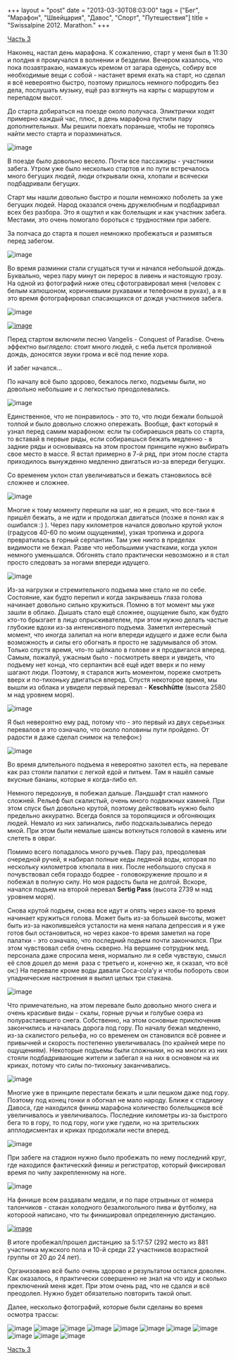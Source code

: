 +++
layout = "post"
date = "2013-03-30T08:03:00"
tags = ["Бег", "Марафон", "Швейцария", "Давос", "Спорт", "Путешествия"]
title = "Swissalpine 2012. Marathon."
+++

[Часть 3](http://theuniversearound.tumblr.com/post/46657622418/swissalpine-2012)

Наконец, настал день марафона. К сожалению, старт у меня был в 11:30 и полдня я промучался в волнении и безделии. Вечером казалось, что пока позавтракаю, намажусь кремом от загара оденусь, собиру все необходимые вещи с собой - настанет время ехать на старт, но сделал я всё невероятно быстро, поэтому пришлось немного побродить без дела, послушать музыку, ещё раз взгянуть на карты с маршрутом и перепадом высот.

До старта добираться на поезде около получаса. Эликтрички ходят примерно каждый час, плюс, в день марафона пустили пару дополнительных. Мы решили поехать пораньше, чтобы не торопяcь найти место старта и поразминаться.

![image](/images/ce1fb33d4f73aec160162d44a0a3804159ca2ae9fe04477f17ca5cb4849093d1.jpg)

В поезде было довольно весело. Почти все пассажиры - участники забега. Утром уже было несколько стартов и по пути встречалось много бегущих людей, люди открывали окна, хлопали и всячески подбадривали бегущих.

Старт мы нашли довольно быстро и пошли немножко поболеть за уже бегущих людей. Народ оказался очень дружелюбным и подбадривал всех без разбора. Это я ощутил и как болельщик и как участник забега. Местами, это очень помогало бороться с трудностями при забеге.

За полчаса до старта я пошел немножко пробежаться и размяться перед забегом.

![image](/images/d1e1fd10b1dd02a38452a30035707a9326738a82ffe27f3228034dcc9a21d73b.jpg)

Во время разминки стали сгущаться тучи и начался небольшой дождь. Буквально, через пару минут он перерос в ливень и настоящую грозу. На одной из фотографий ниже отец сфотогравировал меня (человек с белым капюшоном, коричневыми рукавами и телефоном в руках), а я в это время фотографировал спасающихся от дождя участников забега.

![image](/images/f212c89e27acc3439b62827bf31da5d29a944d258ff4096f9d3f2898f1577c10.jpg)

[![image](/images/8def7d8d3bdc51ba0c59c15572300b2297a147f266f81ec3e8cbfe4b9ebf1f3b.jpg)](http://rocket-man.posterous.com/swissalpine-2012-marathon-96818)

Перед стартом включили песню Vangelis - Conquest of Paradise. Очень эффектно выглядело: стоит много людей, с неба льется проливной дождь, доносятся звуки грома и всё под пение хора.

И забег начался…

По началу всё было здорово, бежалось легко, подъемы были, но довольно небольшие и с легкостью преодолевались.

![image](/images/014c2579c9da9c46494d75b9025f02077df8eaf3e4a035ea042d038d3bacbe1c.jpg)

Единственное, что не понравилось - это то, что люди бежали большой толпой и было довольно сложно опережать. Вообще, факт который я узнал перед самим марафоном: если ты собираешься рвать со старта, то вставай в первые ряды, если собираешься бежать медленно - в задние ряды и основываясь на этом простом принципе нужно выбирать свое место в массе. Я встал примерно в 7-й ряд, при этом после старта приходилось вынужденно медленно двигаться из-за впереди бегущих.

Со временем уклон стал увеличиваться и бежать становилось всё сложнее и сложнее.

![image](/images/415f58bf6fdae4d60c4d65f0f8d20b17510657addd6eff81054c6b9d117e6a14.jpg)

Многие к тому моменту перешли на шаг, но я решил, что все-таки я пришёл бежать, а не идти и продолжал двигаться (позже я понял как я ошибался :) ). Через пару километров начался довольно крутой уклон (градусов 40-60 по моим ощущениям), узкая тропинка и дорога превратилась в горный серпантин. Там уже никто в пределах видимости не бежал. Разве что небольшими участками, когда уклон немного уменьшался. Обгонять стало практически невозможно и я стал просто следовать за ногами впереди идущего.

![image](/images/dd4de93e4710bc53af9316a03d7a328adf441eefab50a4bed3e47762da93eceb.jpg)

Из-за нагрузки и стремительного подъема мне стало не по себе. Состояние, как будто перепил и когда закрываешь глаза голова начинает довольно сильно кружиться. Помню в тот момент мы уже зашли в облако. Дышать стало ещё сложнее, ощущение было, как будто кто-то брызгает в лицо опрыскивателем, при этом нужно делать частые глубокие вдохи из-за интенсивного подъема. Заметил интересный момент, что иногда залипал на ноги впереди идущего и даже если была возможность и силы его обогнать я просто не задумывался об этом. Только спустя время, что-то щёлкало в голове и я продвигался вперед. Самым, пожалуй, ужасным было - посмотреть вверх и увидеть, что подъему нет конца, что серпантин всё ещё идет вверх и по нему шагают люди. Поэтому, я старался жить моментом, пореже смотреть вверх и по-тихоньку двигаться вперед. Спустя некоторое время, мы вышли из облака и увидели первый перевал - **Keschhütte** (высота 2580 м над уровнем моря).

![image](/images/88502183c7567e0db8ff7032f5e8e3b27756e80f7e62bbc8b9ca8a1a7aa8d88e.jpg)

Я был невероятно ему рад, потому что - это первый из двух серьезных перевалов и это означало, что около половины пути пройдено. От радости я даже сделал снимок на телефон:)

![image](/images/b882dffd829edfc6a4656679011ab87cc565371b0f5614659a1398f6820b7bf2.jpg)

Во время длительного подъема я невероятно захотел есть, на перевале как раз стояли палатки с легкой едой и питьем. Там я нашёл самые вкусные бананы, которые я когда-либо ел.

Немного передохнув, я побежал дальше. Ландшафт стал намного сложней. Рельеф был скалистый, очень много подвижных камней. При этом спуск был довольно крутой, поэтому действовать нужно было предельно аккуратно. Всегда боялся за торопящихся и обгоняющих людей. Немало из них запинались, либо подскальзывались передо мной. При этом были немалые шансы воткнуться головой в камень или слететь в овраг. 

Помимо всего попадалось много ручьев. Пару раз, преодолевая очередной ручей, я набирал полные кеды ледяной воды, которая по нескольку километров хлюпала в них. После небольшого спуска я почувствовал себя гораздо бодрее - головокружение прошло и я побежал в полную силу. Но моя радость была не долгой. Вскоре, начался подъем на второй перевал **Sertig Pass** (высота 2739 м над уровнем моря). 

Снова крутой подъем, снова все идут и опять через какое-то время начинает кружиться голова. Может быть из-за большей высоты, может быть из-за накопившейся усталости на меня напала депрессия и я уже готов был остановиться, но через какое-то время заметил на горе палатки - это означало, что последний подъем почти закончился. При этом чувствовал себя очень скверно. На вершине сотрудник мед. персонала даже спросила меня, нормально ли я себя чувствую, смысл её слов дошел до меня  раза с третьего и, конечно же, я сказал, что всё ок:) На перевале кроме воды давали Coca-cola’у и чтобы побороть свои упаднические настроения я выпил целых три стакана.

![image](/images/61584e6b8220d6230cad9d12178a2367b3165f0bad29892b5fdcb5704c483cae.jpg)

Что примечательно, на этом перевале было довольно много снега и очень красивые виды - скалы, горные ручьи и голубые озера из полурастаевшего снега. Собственно, на этом основные приключения закончились и началась дорога под гору. По началу бежал медленно, из-за скалистого рельефа, но со временем он становился всё ровнее и привычней и скорость постепенно увеличивалась (по крайней мере по ощущениям). Некоторые подъемы были сложными, но на многих из них стояли подбадривающие жители и забегал я на них в основном на их криках, потому что силы по-тихоньку заканчивались.

![image](/images/325a6d39eb3d14ca945fda58fbd36f0795cfc3b13bb7dfa56921cb45936a8cf2.jpg)

Многие уже в принципе перестали бежать и шли пешком даже под гору. Поэтому под конец гонки я обогнал не мало народу. Ближе к стадиону Давоса, где находился финиш марафона количество болельщиков всё увеличивалось и увеличивалось. Последние километры из-за быстрого бега то в гору, то под гору, ноги уже гудели, но на зрительских апплодисментах и криках продолжали нести вперед. 

![image](/images/600d36f35e15381b640f826f6773994f4cfc859d3d222924513de12a18e8901c.jpg)

При забеге на стадион нужно было пробежать по нему последний круг, где находился фактический финиш и регистратор, который фиксировал время по чипу закрепленному на ноге.

![image](/images/b62f58acf2490b8364b4ae296772fefc8063ce6026c11a8f8dfc770eabf34971.jpg)

На финише всем раздавали медали, и по паре отрывных от номера талончиков - стакан холодного безалкогольного пива и футболку, на котороой написано, что ты финишировал определенную дистанцию.

[![image](/images/18ae6bdd3d53b678abf875209dfa4402a38da68e5cc3fba32f2915e6e252ae17.jpg)](http://getfile1.posterous.com/getfile/files.posterous.com/temp-2012-08-08/HzFwxaEAzemDvuJyIHofIatbmCujagaBtpcEtIaEBdaBlzaevwxtCuGggche/urkunde_final.pdf)

В итоге пробежал/прошел дистанцию за 5:17:57 (292 место из 881 участника мужского пола и 10-й среди 22 участников возрастной группы от 20 до 24 лет).

Организовано всё было очень здорово и результатом остался доволен. Как оказалось, я практически совершенно не знал на что иду и сколько преключений меня ждет. При этом очень рад, что не сдался и всё преодолел. Нужно будет обязательно повторить такой опыт.

Далее, несколько фотографий, которые были сделаны во время осмотра трассы:

![image](/images/7305e53fe8c29a7f54e57670a04ff984f0f3e8bcb43cc70683fbdd52dc70891a.jpg) ![image](/images/44be02bcb0ffe714223c7aa21b2469848cf9678d42f2ccf6fed92fab773a43ab.jpg) ![image](/images/5bd10562329553e6b385a22d98b22921dbb70cac96e4d29059bd8902ea0e8fa0.jpg) ![image](/images/c18c68595d8e801df61643f099b777d912b9a1bd2cf44ebb159a98bb67f13b43.jpg) ![image](/images/af7c40924e479183b8996937e7d717b42b0106c028d9f1fb0f825a438b59143d.jpg) ![image](/images/0a5cfe4fde3e627844ff880d759c57c76ba2837d5a08c412904921b69566b7c5.jpg) ![image](/images/76dfcb85c14f61d74a7ce94ced58573193a421f5997d8ba33252c9a2ca0e4e63.jpg) ![image](/images/955f6db91c0e1a57310e72134a97c7e185076dafa0c6020b9fd7378c9b37b701.jpg) ![image](/images/cf5015f1c83c81e4d0ef3145b92bd26cf4e2ef3a9b5ed13dcb76e7748f06c4da.jpg) ![image](/images/016954de09492fb3e67e772455cb35adf067d2b78f6a6119e900f0639686b057.jpg) ![image](/images/724a4d4251bd30777b512df6c5e393d7544e169255438e6405b3705e0bae4dfe.jpg)

[Часть 3](http://theuniversearound.tumblr.com/post/46657622418/swissalpine-2012)